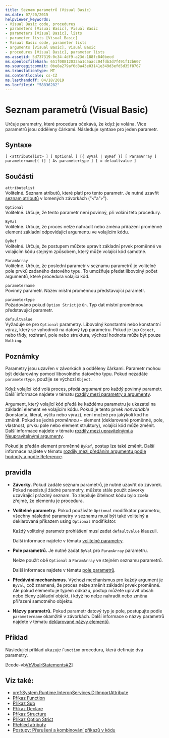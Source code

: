 ```yaml
---
title: Seznam parametrů (Visual Basic)
ms.date: 07/20/2015
helpviewer_keywords:
- Visual Basic code, procedures
- parameters [Visual Basic], Visual Basic
- parameters [Visual Basic], lists
- parameter lists [Visual Basic]
- Visual Basic code, parameter lists
- arguments [Visual Basic], Visual Basic
- procedures [Visual Basic], parameter lists
ms.assetid: 5d737319-0c34-4df9-a23d-188fc840becd
ms.openlocfilehash: 651f08812032aa1c5aacc04fdb3d7f491f12b607
ms.sourcegitcommit: 0be8a279af6d8a43e03141e349d3efd5d35f8767
ms.translationtype: MT
ms.contentlocale: cs-CZ
ms.lasthandoff: 04/18/2019
ms.locfileid: "58836282"
---
```

# <a name="parameter-list-visual-basic"></a>Seznam parametrů (Visual Basic)
Určuje parametry, které procedura očekává, že když je volána. Více parametrů jsou odděleny čárkami. Následuje syntaxe pro jeden parametr.  
  
## <a name="syntax"></a>Syntaxe  
  
```  
[ <attributelist> ] [ Optional ] [{ ByVal | ByRef }] [ ParamArray ]   
parametername[( )] [ As parametertype ] [ = defaultvalue ]  
```  
  
## <a name="parts"></a>Součásti  
 `attributelist`  
 Volitelné. Seznam atributů, které platí pro tento parametr. Je nutné uzavřít [seznam atributů](../../../visual-basic/language-reference/statements/attribute-list.md) v lomených závorkách ("`<`"a"`>`").  
  
 `Optional`  
 Volitelné. Určuje, že tento parametr není povinný, při volání této procedury.  
  
 `ByVal`  
 Volitelné. Určuje, že proces nelze nahradit nebo změna přiřazení proměnné element základní odpovídající argumentu ve volajícím kódu.  
  
 `ByRef`  
 Volitelné. Určuje, že postupem můžete upravit základní prvek proměnné ve volajícím kódu stejným způsobem, který může volající kód samotné.  
  
 `ParamArray`  
 Volitelné. Určuje, že poslední parametr v seznamu parametrů je volitelné pole prvků zadaného datového typu. To umožňuje předat libovolný počet argumentů, které procedura volající kód.  
  
 `parametername`  
 Povinný parametr. Název místní proměnnou představující parametr.  
  
 `parametertype`  
 Požadováno pokud `Option Strict` je `On`. Typ dat místní proměnnou představující parametr.  
  
 `defaultvalue`  
 Vyžaduje se pro `Optional` parametry. Libovolný konstantní nebo konstantní výraz, který se vyhodnotí na datový typ parametru. Pokud je typ `Object`, nebo třídy, rozhraní, pole nebo struktura, výchozí hodnota může být pouze `Nothing`.  
  
## <a name="remarks"></a>Poznámky  
 Parametry jsou uzavřen v závorkách a odděleny čárkami. Parametr mohou být deklarovány pomocí libovolného datového typu. Pokud nezadáte `parametertype`, použije se výchozí `Object`.  
  
 Když volající kód volá proces, předá *argument* pro každý povinný parametr. Další informace najdete v tématu [rozdíly mezi parametry a argumenty](../../../visual-basic/programming-guide/language-features/procedures/differences-between-parameters-and-arguments.md).  
  
 Argument, který volající kód předá ke každému parametru je ukazatel na základní element ve volajícím kódu. Pokud je tento prvek *nonvariable* (konstanta, literal, výčtu nebo výraz), není možné pro jakýkoli kód ho změnit. Pokud se jedná *proměnnou* – element (deklarované proměnné, pole, vlastnost, prvku pole nebo element struktury), volající kód může změnit. Další informace najdete v tématu [rozdíly mezi upravitelnými a Neupravitelnými argumenty](../../../visual-basic/programming-guide/language-features/procedures/differences-between-modifiable-and-nonmodifiable-arguments.md).  
  
 Pokud je předán element proměnné `ByRef`, postup lze také změnit. Další informace najdete v tématu [rozdíly mezi předáním argumentu podle hodnoty a podle Reference](../../../visual-basic/programming-guide/language-features/procedures/differences-between-passing-an-argument-by-value-and-by-reference.md).  
  
## <a name="rules"></a>pravidla  
  
-   **Závorky.** Pokud zadáte seznam parametrů, je nutné uzavřít do závorek. Pokud neexistují žádné parametry, můžete stále použít závorky uzavírající prázdný seznam. To zlepšuje čitelnost kódu bylo zcela zřejmé, že elementu je procedura.  
  
-   **Volitelné parametry.** Pokud používáte `Optional` modifikátor parametru, všechny následné parametry v seznamu musí být také volitelný a deklarovaná příkazem using `Optional` modifikátor.  
  
     Každý volitelný parametr prohlášení musí zadat `defaultvalue` klauzuli.  
  
     Další informace najdete v tématu [volitelné parametry](../../../visual-basic/programming-guide/language-features/procedures/optional-parameters.md).  
  
-   **Pole parametrů.** Je nutné zadat `ByVal` pro `ParamArray` parametru.  
  
     Nelze použít obě `Optional` a `ParamArray` ve stejném seznamu parametrů.  
  
     Další informace najdete v tématu [pole parametrů](../../../visual-basic/programming-guide/language-features/procedures/parameter-arrays.md).  
  
-   **Předávání mechanismus.** Výchozí mechanismus pro každý argument je `ByVal`, což znamená, že proces nelze změnit základní prvek proměnné. Ale pokud elementu je typem odkazu, postup můžete upravit obsah nebo členy základní objekt, i když ho nelze nahradit nebo změna přiřazení samotného objektu.  
  
-   **Názvy parametrů.** Pokud parametr datový typ je pole, postupujte podle `parametername` okamžitě v závorkách. Další informace o názvy parametrů najdete v tématu [deklarované názvy elementů](../../../visual-basic/programming-guide/language-features/declared-elements/declared-element-names.md).  
  
## <a name="example"></a>Příklad  
 Následující příklad ukazuje `Function` proceduru, která definuje dva parametry.  
  
 [!code-vb[VbVbalrStatements#2](~/samples/snippets/visualbasic/VS_Snippets_VBCSharp/VbVbalrStatements/VB/Class1.vb#2)]  
  
## <a name="see-also"></a>Viz také:

- <xref:System.Runtime.InteropServices.DllImportAttribute>
- [Příkaz Function](../../../visual-basic/language-reference/statements/function-statement.md)
- [Příkaz Sub](../../../visual-basic/language-reference/statements/sub-statement.md)
- [Příkaz Declare](../../../visual-basic/language-reference/statements/declare-statement.md)
- [Příkaz Structure](../../../visual-basic/language-reference/statements/structure-statement.md)
- [Příkaz Option Strict](../../../visual-basic/language-reference/statements/option-strict-statement.md)
- [Přehled atributy](../../../visual-basic/programming-guide/concepts/attributes/index.md)
- [Postupy: Přerušení a kombinování příkazů v kódu](../../../visual-basic/programming-guide/program-structure/how-to-break-and-combine-statements-in-code.md)

